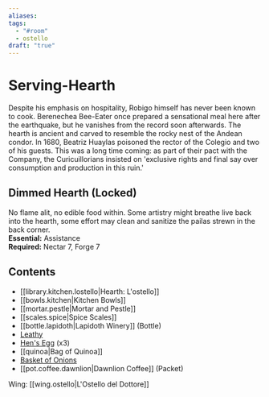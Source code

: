 ```yaml
---
aliases: 
tags:
  - "#room"
  - ostello
draft: "true"
---
```

# Serving-Hearth
Despite his emphasis on hospitality, Robigo himself has never been known to cook. Berenechea Bee-Eater once prepared a sensational meal here after the earthquake, but he vanishes from the record soon afterwards. The hearth is ancient and carved to resemble the rocky nest of the Andean condor. In 1680, Beatriz Huaylas poisoned the rector of the Colegio and two of his guests. This was a long time coming: as part of their pact with the Company, the Curicuillorians insisted on 'exclusive rights and final say over consumption and production in this ruin.'
## Dimmed Hearth (Locked)
No flame alit, no edible food within. Some artistry might breathe live back into the hearth, some effort may clean and sanitize the pailas strewn in the back corner.
<br>**Essential:** Assistance
<br>**Required:** Nectar 7, Forge 7
## Contents
- [[library.kitchen.lostello|Hearth: L'ostello]]
- [[bowls.kitchen|Kitchen Bowls]]  
- [[mortar.pestle|Mortar and Pestle]]  
- [[scales.spice|Spice Scales]]  
- [[bottle.lapidoth|Lapidoth Winery]] (Bottle)  
- [Leathy](https://uadaf.theevilroot.xyz/rowenarium/element/leathy)  
- [Hen's Egg](https://uadaf.theevilroot.xyz/rowenarium/element/egg.chicken) (x3)
- [[quinoa|Bag of Quinoa]]  
- [Basket of Onions](https://uadaf.theevilroot.xyz/rowenarium/element/veg.basket.onions)
- [[pot.coffee.dawnlion|Dawnlion Coffee]] (Packet)

Wing: [[wing.ostello|L'Ostello del Dottore]]
